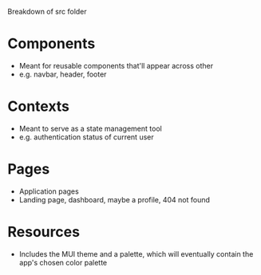 Breakdown of src folder

# Components

- Meant for reusable components that'll appear across other
- e.g. navbar, header, footer

# Contexts

- Meant to serve as a state management tool
- e.g. authentication status of current user

# Pages

- Application pages
- Landing page, dashboard, maybe a profile, 404 not found

# Resources

- Includes the MUI theme and a palette, which will eventually contain the app's chosen color palette
